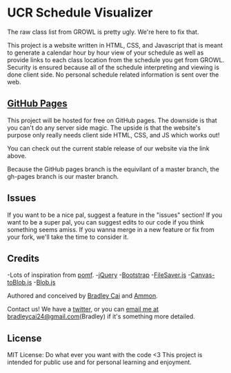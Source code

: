UCR Schedule Visualizer
=======================

The raw class list from GROWL is pretty ugly. We're here to fix that.

This project is a website written in HTML, CSS, and Javascript that is meant to generate a calendar hour by hour view of your schedule 
as well as provide links to each class location from the schedule you get from GROWL. Security is ensured because all of the schedule 
interpreting and viewing is done client side. No personal schedule related information is sent over the web.

[GitHub Pages](http://bradleycai.github.io/ucr-class-map/)
--------------------------------------------------------

This project will be hosted for free on GitHub pages. The downside is that you can't do any server side magic. The upside is that the 
website's purpose only really needs client side HTML, CSS, and JS which works out!

You can check out the current stable release of our website via the link above.

Because the GitHub pages branch is the equivilant of a master branch, the gh-pages branch is our master branch.

Issues
------

If you want to be a nice pal, suggest a feature in the "issues" section! If you want to be a super pal, you can suggest edits to our
code if you think something seems amiss. If you wanna merge in a new feature or fix from your fork, we'll take the time to consider it.

Credits
-------

-Lots of inspiration from [pomf](https://github.com/nokonoko/Pomf).
-[jQuery](https://jquery.com/)
-[Bootstrap](http://getbootstrap.com/)
-[FileSaver.js](https://github.com/eligrey/FileSaver.js/)
-[Canvas-toBlob.js](https://github.com/eligrey/canvas-toBlob.js)
-[Blob.js](https://github.com/eligrey/Blob.js)

Authored and conceived by [Bradley Cai](https://github.com/BradleyCai) and [Ammon](https://github.com/ammongit). 

Contact us! We have a [twitter](https://twitter.com/UCR_Visualizer), or you can [email me at bradleycai24@gmail.com](mailto:bradleycai24@gmail.com)(Bradley) if it's something more 
detailed.

License
-------

MIT License: Do what ever you want with the code <3 This project is intended for public use and for personal learning and enjoyment.
